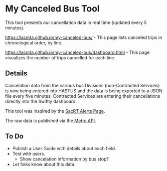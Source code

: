 # My Canceled Bus Tool

This tool presents our cancellation data in real time (updated every 5 minutes).

https://lacmta.github.io/my-canceled-bus/ - This page lists canceled trips in chronological order, by line.

https://lacmta.github.io/my-canceled-bus/dashboard.html - This page visualizes the number of trips cancelled for each line.

## Details

Cancelation data from the various bus Divisions (non-Contracted Services) is now being entered into HASTUS and the data is being exported to a JSON file every five minutes.  Contracted Services are entering their cancellations directly into the Swiftly dashboard.

This tool was inspired by the [SacRT Alerts Page](https://www.sacrt.com/alerts/tcalerts.aspx).

The raw data is published via the [Metro API](https://api.metro.net).

## To Do

* Publish a User Guide with details about each field.
* Test with users.
  * Show cancelation information by bus stop?
* Let folks know about this data.
